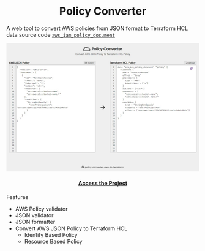 <h1 align="center">Policy Converter</h1>

A web tool to convert AWS policies from JSON format to Terraform HCL data source code [`aws_iam_policy_document`](https://registry.terraform.io/providers/hashicorp/aws/latest/docs/data-sources/iam_policy_document)

<img src="./assets/policy-converter-aws-to-terraform.jpg" alt="policy-converter-aws-to-terraform">

<a target="_blank" rel="noopener" title="policy-converter-aws-to-terraform" href="https://almeida-matheus.github.io/policy-converter-aws-to-terraform">
    <h4 align="center">Access the Project</h4>
</a>

Features
- AWS Policy validator
- JSON validator
- JSON formatter
- Convert AWS JSON Policy to Terraform HCL
    - Identity Based Policy
    - Resource Based Policy